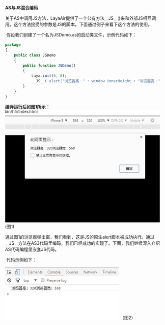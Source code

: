 **AS与JS混合编码**

​        关于AS中调用JS方法，LayaAir提供了一个公有方法__JS__()来和外部JS相互调用。这个方法接受的参数是JS的脚本。下面通过例子来看下这个方法的使用。

​        假设我们创建了一个名为JSDemo.as的启动类文件，示例代码如下：

```typescript
package
{
	public class JSDemo
	{
		public function JSDemo()
		{
			Laya.init(0, 0);
			__JS__('alert("浏览器高：" + window.innerHeight + "浏览器宽："+ window.innerWidth)');
		}
	}
}
```
**编译运行后如图1所示：**
![](1.jpg)
(图1)

​	通过图1的浏览器弹出窗，我们看到，这是JS的原生alert脚本被成功执行。通过__JS__方法在AS3代码里编码，我们已经成功的实现了。下面，我们继续深入介绍AS代码编程里嵌套JS代码。

​        代码示例如下：





![](2.jpg)
（图2）

